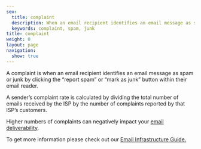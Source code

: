```yaml
---
seo:
  title: complaint
  description: When an email recipient identifies an email message as spam or junk by clicking the “report spam” or “mark as junk” button within their email reader.
  keywords: complaint, spam, junk
title: complaint
weight: 0
layout: page
navigation:
  show: true
---
```


A complaint is when an email recipient identifies an email message as spam or junk by clicking the “report spam” or “mark as junk” button within their email reader. 

A sender’s complaint rate is calculated by dividing the total number of emails received by the ISP by the number of complaints reported by that ISP’s customers.

Higher numbers of complaints can negatively impact your [email deliverability](https://sendgrid.com/docs/Glossary/email_deliverability.html).

To get more information please check out our [Email Infrastructure Guide.](http://resources.sendgrid.com/email-infrastructure-guide/?mc=SendGrid%20Documentation)
